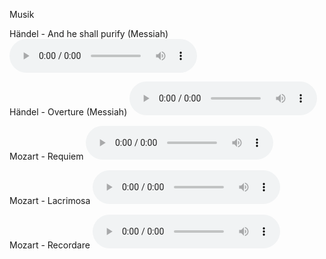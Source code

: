Musik

Händel - And he shall purify (Messiah)
<audio src="https://drive.google.com/uc?export=download&id=1W6zcOrOyp0uLDpD-EhxY4ON5YZwAgFi0" controls preload></audio>

Händel - Overture (Messiah)
<audio src="https://drive.google.com/uc?export=download&id=1dTXcnhN8w0Pabw2wPwTDnwRXMM70FfF6" controls preload></audio>

Mozart - Requiem
<audio src="https://drive.google.com/uc?export=download&id=1BTuLk2R_kpbxdgtUdZ_EMN8esoMg6tvy" controls preload></audio>

Mozart - Lacrimosa
<audio src="https://drive.google.com/uc?export=download&id=1Rumjy7dG0WZzV7a8Xi63lTbfimldewfb" controls preload></audio>

Mozart - Recordare
<audio src="https://drive.google.com/uc?export=download&id=1A0sRrmjeCzFhAyhuZt2KrGv_aiuN8jWM" controls preload></audio>
